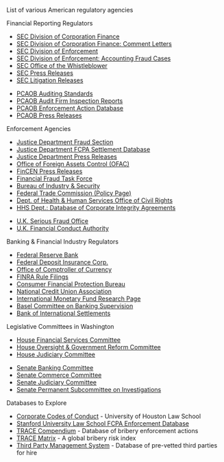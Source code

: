 <p>List of various American regulatory agencies</p>

<p>Financial Reporting Regulators</p>

<ul>
<li><a href="https://www.sec.gov/corpfin">SEC Division of Corporation Finance</a></li>
<li><a href="https://www.sec.gov/answers/edgarletters.htm">SEC Division of Corporation Finance: Comment Letters</a></li>
<li><a href="https://www.sec.gov/litigation.shtml">SEC Division of Enforcement</a></li>
<li><a href="https://www.sec.gov/divisions/enforce/friactions.shtml">SEC Division of Enforcement: Accounting Fraud Cases</a></li>
<li><a href="https://www.sec.gov/whistleblower">SEC Office of the Whistleblower</a></li>
<li><a href="https://www.sec.gov/news/pressreleases">SEC Press Releases</a></li>
<li><a href="https://www.sec.gov/litigation/litreleases.shtml">SEC Litigation Releases</a></li>
</ul>

<ul>
<li><a href="http://pcaobus.org/standards/Pages/default.aspx">PCAOB Auditing Standards</a></li>
<li><a href="http://pcaobus.org/Inspections/Reports/Pages/default.aspx">PCAOB Audit Firm Inspection Reports</a></li>
<li><a href="http://pcaobus.org/Enforcement/Adjudicated/Pages/default.aspx">PCAOB Enforcement Action Database</a></li>
<li><a href="http://pcaobus.org/News/Releases/Pages/default.aspx">PCAOB Press Releases</a></li>
</ul>

<p>Enforcement Agencies</p>

<ul>
<li><a href="https://www.justice.gov/criminal-fraud">Justice Department Fraud Section</a></li>
<li><a href="https://www.justice.gov/criminal-fraud/related-enforcement-actions">Justice Department FCPA Settlement Database</a></li>
<li><a href="https://www.justice.gov/justice-news">Justice Department Press Releases</a></li>
<li><a href="https://www.treasury.gov/about/organizational-structure/offices/Pages/Office-of-Foreign-Assets-Control.aspx">Office of Foreign Assets Control (OFAC)</a></li>
<li><a href="https://www.fincen.gov/news_room/">FinCEN Press Releases</a></li>
<li><a href="http://www.stopfraud.gov/news.html">Financial Fraud Task Force</a></li>
<li><a href="http://www.bis.doc.gov">Bureau of Industry &amp; Security</a></li>
<li><a href="https://www.ftc.gov/policy">Federal Trade Commission (Policy Page)</a></li>
<li><a href="http://www.hhs.gov/ocr/index.html">Dept. of Health &amp; Human Services Office of Civil Rights</a></li>
<li><a href="http://oig.hhs.gov/compliance/corporate-integrity-agreements/index.asp">HHS Dept.: Database of Corporate Integrity Agreements</a></li>
</ul>
<ul>
<li><a href="https://www.sfo.gov.uk">U.K. Serious Fraud Office</a></li>
<li><a href="http://www.fca.org.uk">U.K. Financial Conduct Authority</a></li>
</ul>

<p>Banking &amp; Financial Industry Regulators</p>

<ul>
<li><a href="http://www.federalreserve.gov/bankinforeg/default.htm">Federal Reserve Bank</a></li>
<li><a href="https://www.fdic.gov/regulations/">Federal Deposit Insurance Corp.</a></li>
<li><a href="http://www.occ.gov/news-issuances/index-news-issuances.html">Office of Comptroller of Currency</a></li>
<li><a href="http://www.finra.org/industry/rule-filings">FINRA Rule Filings</a></li>
<li><a href="http://www.consumerfinance.gov/policy-compliance/guidance/">Consumer Financial Protection Bureau</a></li>
<li><a href="https://www.ncua.gov/regulation-supervision/Pages/rules.aspx">National Credit Union Association</a></li>
<li><a href="http://www.imf.org/external/research/index.aspx">International Monetary Fund Research Page</a></li>
<li><a href="https://www.bis.org/bcbs/index.htm?m=3%7C14">Basel Committee on Banking Supervision</a></li>
<li><a href="https://www.bis.org/index.htm">Bank of International Settlements</a></li>
</ul>

<p>Legislative Committees in Washington</p>

<ul>
<li><a href="http://financialservices.house.gov/default.aspx">House Financial Services Committee</a></li>
<li><a href="https://oversight.house.gov">House Oversight &amp; Government Reform Committee</a></li>
<li><a href="https://judiciary.house.gov">House Judiciary Committee</a></li>
</ul>

<ul>
<li><a href="http://www.banking.senate.gov/public/">Senate Banking Committee</a></li>
<li><a href="http://www.commerce.senate.gov/public/">Senate Commerce Committee</a></li>
<li><a href="https://www.judiciary.senate.gov">Senate Judiciary Committee</a></li>
<li><a href="https://www.hsgac.senate.gov/subcommittees/investigations">Senate Permanent Subcommittee on Investigations</a></li>
</ul>

<p>Databases to Explore</p>

<ul>
<li><a href="http://www.law.uh.edu/compliance/">Corporate Codes of Conduct</a> - University of Houston Law School</li>
<li><a href="http://fcpa.stanford.edu">Stanford University Law School FCPA Enforcement Database</a></li>
<li><a href="http://traceinternational.org/compendium">TRACE Compendium</a> - Database of bribery enforcement actions</li>
<li><a href="http://www.traceinternational.org/trace-matrix">TRACE Matrix</a> - A global bribery risk index</li>
<li><a href="http://tpms.traceinternational.org/">Third Party Management System</a> - Database of pre-vetted third parties for hire</li>
</ul>